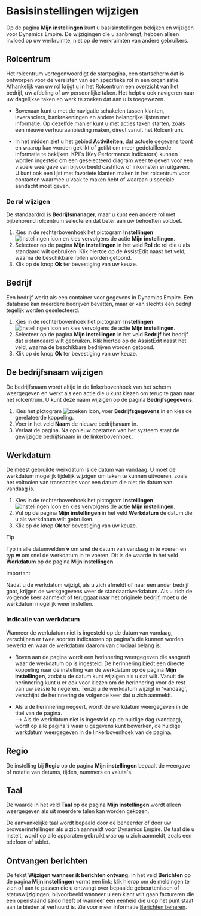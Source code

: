 # Basisinstellingen wijzigen

Op de pagina **Mijn instellingen** kunt u basisinstellingen bekijken en wijzigen voor Dynamics Empire. De wijzigingen die u aanbrengt, hebben alleen invloed op uw werkruimte, niet op de werkruimten van andere gebruikers.  

## Rolcentrum

Het rolcentrum vertegenwoordigt de startpagina, een startscherm dat is ontworpen voor de vereisten van een specifieke rol in een organisatie. Afhankelijk van uw rol krijgt u in het Rolcentrum een overzicht van het bedrijf, uw afdeling of uw persoonlijke taken. Het helpt u ook navigeren naar uw dagelijkse taken en werk te zoeken dat aan u is toegewezen.

- Bovenaan kunt u met de navigatie schakelen tussen klanten, leveranciers, bankrekeningen en andere belangrijke lijsten met informatie. Op dezelfde manier kunt u met acties taken starten, zoals een nieuwe verhuuraanbieding maken, direct vanuit het Rolcentrum.

- In het midden ziet u het gebied **Activiteiten**, dat actuele gegevens toont en waarop kan worden geklikt of getikt om meer gedetailleerde informatie te bekijken. KPI´s (Key Performance Indicators) kunnen worden ingesteld om een geselecteerd diagram weer te geven voor een visuele weergave van bijvoorbeeld cashflow of inkomsten en uitgaven. U kunt ook een lijst met favoriete klanten maken in het rolcentrum voor contacten waarmee u vaak te maken hebt of waaraan u speciale aandacht moet geven.

### De rol wijzigen

De standaardrol is **Bedrijfsmanager**, maar u kunt een andere rol met bijbehorend rolcentrum selecteren dat beter aan uw behoeften voldoet.

1. Kies in de rechterbovenhoek het pictogram **Instellingen** ![instellingen icon](/assets/images/instellingen.png "instellingen icon") en kies vervolgens de actie **Mijn instellingen**.
2. Selecteer op de pagina **Mijn instellingen** in het veld **Rol** de rol die u als standaard wilt gebruiken. Klik hiertoe op de AssistEdit naast het veld, waarna de beschikbare rollen worden getoond. 
3. Klik op de knop **Ok** ter bevestiging van uw keuze.

## Bedrijf

Een bedrijf werkt als een container voor gegevens in Dynamics Empire. Een database kan meerdere bedrijven bevatten, maar er kan slechts één bedrijf tegelijk worden geselecteerd.

1. Kies in de rechterbovenhoek het pictogram **Instellingen** ![instellingen icon](/assets/images/instellingen.png "instellingen icon") en kies vervolgens de actie **Mijn instellingen**.
2. Selecteer op de pagina **Mijn instellingen** in het veld **Bedrijf** het bedrijf dat u standaard wilt gebruiken. Klik hiertoe op de AssistEdit naast het veld, waarna de beschikbare bedrijven worden getoond. 
3. Klik op de knop **Ok** ter bevestiging van uw keuze.

## De bedrijfsnaam wijzigen

De bedrijfsnaam wordt altijd in de linkerbovenhoek van het scherm weergegeven en werkt als een actie die u kunt kiezen om terug te gaan naar het rolcentrum. U kunt deze naam wijzigen op de pagina **Bedrijfsgegevens**.

1. Kies het pictogram ![zoeken icon](/assets/images/zoeken.png "zoeken icon"), voer **Bedrijfsgegevens** in en kies de gerelateerde koppeling.
2. Voer in het veld **Naam** de nieuwe bedrijfsnaam in.
3. Verlaat de pagina. Na opnieuw opstarten van het systeem staat de gewijzigde bedrijfsnaam in de linkerbovenhoek.

## Werkdatum

De meest gebruikte werkdatum is de datum van vandaag. U moet de werkdatum mogelijk tijdelijk wijzigen om taken te kunnen uitvoeren, zoals het voltooien van transacties voor een datum die niet de datum van vandaag is.

1. Kies in de rechterbovenhoek het pictogram **Instellingen** ![instellingen icon](/assets/images/instellingen.png "instellingen icon") en kies vervolgens de actie **Mijn instellingen**.
2. Vul op de pagina **Mijn instellingen** in het veld **Werkdatum** de datum die u als werkdatum wilt gebruiken. 
3. Klik op de knop **Ok** ter bevestiging van uw keuze.

> [!TIP]  
> Typ in alle datumvelden **v** om snel de datum van vandaag in te voeren en typ **w** om snel de werkdatum in te voeren. Dit is de waarde in het veld **Werkdatum** op de pagina **Mijn instellingen**.

> [!IMPORTANT]  
> Nadat u de werkdatum wijzigt, als u zich afmeldt of naar een ander bedrijf gaat, krijgen de werkgegevens weer de standaardwerkdatum. Als u zich de volgende keer aanmeldt of teruggaat naar het originele bedrijf, moet u de werkdatum mogelijk weer instellen.

### Indicatie van werkdatum

Wanneer de werkdatum niet is ingesteld op de datum van vandaag, verschijnen er twee soorten indicatoren op pagina's die kunnen worden bewerkt en waar de werkdatum daarom van cruciaal belang is:

- Boven aan de pagina wordt een herinnering weergegeven die aangeeft waar de werkdatum op is ingesteld. De herinnering biedt een directe koppeling naar de instelling van de werkdatum op de pagina **Mijn instellingen**, zodat u de datum kunt wijzigen als u dat wilt. Vanuit de herinnering kunt u er ook voor kiezen om de herinnering voor de rest van uw sessie te negeren. Tenzij u de werkdatum wijzigt in 'vandaag', verschijnt de herinnering de volgende keer dat u zich aanmeldt.

- Als u de herinnering negeert, wordt de werkdatum weergegeven in de titel van de pagina.  
--> Als de werkdatum niet is ingesteld op de huidige dag (vandaag), wordt op alle pagina's waar u gegevens kunt bewerken, de huidige werkdatum weergegeven in de linkerbovenhoek van de pagina.

## Regio

De instelling bij **Regio** op de pagina **Mijn instellingen** bepaalt de weergave of notatie van datums, tijden, nummers en valuta's.

## Taal

De waarde in het veld **Taal** op de pagina **Mijn instellingen** wordt alleen weergegeven als uit meerdere talen kan worden gekozen.

De aanvankelijke taal wordt bepaald door de beheerder of door uw browserinstellingen als u zich aanmeldt voor Dynamics Empire. De taal die u instelt, wordt op alle apparaten gebruikt waarop u zich aanmeldt, zoals een telefoon of tablet.

## Ontvangen berichten

De tekst **Wijzigen wanneer ik berichten ontvang.** in het veld **Berichten** op de pagina **Mijn instellingen** vormt een link; klik hierop om de meldingen te zien of aan te passen die u ontvangt over bepaalde gebeurtenissen of statuswijzigingen, bijvoorbeeld wanneer u een klant wilt gaan factureren die een openstaand saldo heeft of wanneer een eenheid die u op het punt staat aan te bieden al verhuurd is. Zie voor meer informatie [Berichten beheren](../Berichten-beheren/).

